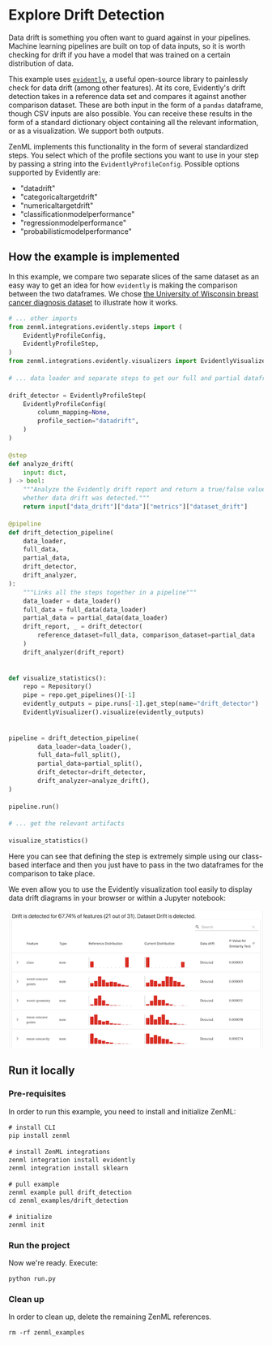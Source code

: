 # Explore Drift Detection

Data drift is something you often want to guard against in your pipelines.
Machine learning pipelines are built on top of data inputs, so it is worth
checking for drift if you have a model that was trained on a certain
distribution of data.

This example uses [`evidently`](https://github.com/evidentlyai/evidently), a
useful open-source library to painlessly check for data drift (among other
features). At its core, Evidently's drift detection takes in a reference data
set and compares it against another comparison dataset. These are both input in
the form of a `pandas` dataframe, though CSV inputs are also possible. You can receive these results in the form of a standard dictionary object containing all the relevant information, or as a visualization. We support both outputs.

ZenML implements this functionality in the form of several standardized steps.
You select which of the profile sections you want to use in your step by passing
a string into the `EvidentlyProfileConfig`. Possible options supported by
Evidently are:

- "datadrift"
- "categoricaltargetdrift"
- "numericaltargetdrift"
- "classificationmodelperformance"
- "regressionmodelperformance"
- "probabilisticmodelperformance"

## How the example is implemented

In this example, we compare two separate slices of the same dataset as an easy
way to get an idea for how `evidently` is making the comparison between the two
dataframes. We chose [the University of Wisconsin breast cancer diagnosis
dataset](https://archive.ics.uci.edu/ml/datasets/Breast+Cancer+Wisconsin+(Diagnostic))
to illustrate how it works.

```python
# ... other imports
from zenml.integrations.evidently.steps import (
    EvidentlyProfileConfig,
    EvidentlyProfileStep,
)
from zenml.integrations.evidently.visualizers import EvidentlyVisualizer

# ... data loader and separate steps to get our full and partial dataframes

drift_detector = EvidentlyProfileStep(
    EvidentlyProfileConfig(
        column_mapping=None,
        profile_section="datadrift",
    )
)

@step
def analyze_drift(
    input: dict,
) -> bool:
    """Analyze the Evidently drift report and return a true/false value indicating
    whether data drift was detected."""
    return input["data_drift"]["data"]["metrics"]["dataset_drift"]

@pipeline
def drift_detection_pipeline(
    data_loader,
    full_data,
    partial_data,
    drift_detector,
    drift_analyzer,
):
    """Links all the steps together in a pipeline"""
    data_loader = data_loader()
    full_data = full_data(data_loader)
    partial_data = partial_data(data_loader)
    drift_report, _ = drift_detector(
        reference_dataset=full_data, comparison_dataset=partial_data
    )
    drift_analyzer(drift_report)


def visualize_statistics():
    repo = Repository()
    pipe = repo.get_pipelines()[-1]
    evidently_outputs = pipe.runs[-1].get_step(name="drift_detector")
    EvidentlyVisualizer().visualize(evidently_outputs)


pipeline = drift_detection_pipeline(
        data_loader=data_loader(),
        full_data=full_split(),
        partial_data=partial_split(),
        drift_detector=drift_detector,
        drift_analyzer=analyze_drift(),
)

pipeline.run()

# ... get the relevant artifacts

visualize_statistics()
```

Here you can see that defining the step is extremely simple using our
class-based interface and then you just have to pass in the two dataframes for
the comparison to take place.

We even allow you to use the Evidently visualization tool easily to display data
drift diagrams in your browser or within a Jupyter notebook:

![Evidently drift visualization UI](assets/drift_visualization.png)

## Run it locally

### Pre-requisites
In order to run this example, you need to install and initialize ZenML:

```shell
# install CLI
pip install zenml

# install ZenML integrations
zenml integration install evidently
zenml integration install sklearn

# pull example
zenml example pull drift_detection
cd zenml_examples/drift_detection

# initialize
zenml init
```

### Run the project
Now we're ready. Execute:

```shell
python run.py
```

### Clean up
In order to clean up, delete the remaining ZenML references.

```shell
rm -rf zenml_examples
```
